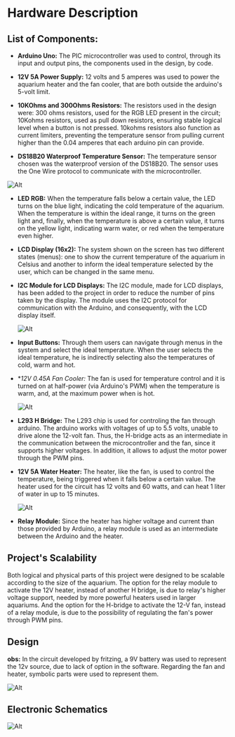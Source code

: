 # Hardware Description

## List of Components:

- **Arduino Uno:**
    The PIC microcontroller was used to control, through its input and output pins, the components used in the design, by code. 
    
- **12V 5A Power Supply:**
  12 volts and 5 amperes was used to power the aquarium heater and the fan cooler, that are both outside the arduino's 5-volt limit.
  
- **10KOhms and 300Ohms Resistors:** 
  The resistors used in the design were: 300 ohms resistors, used for the RGB LED present in the circuit; 10Kohms resistors, used as pull down resistors, ensuring stable logical level when a button is not pressed. 10kohms resistors also function as current limiters, preventing the temperature sensor from pulling current higher than the 0.04 amperes that each arduino pin can provide.
  
- **DS18B20 Waterproof Temperature Sensor:**
 The temperature sensor chosen was the waterproof version of the DS18B20. The sensor uses the One Wire protocol to communicate with the microcontroller.
  
 ![Alt](https://github.com/begalv/mackenzie-projeto-TermostatoAquario/blob/master/docs/Hardware/images/sensor.jpg)
  
- **LED RGB:** 
  When the temperature falls below a certain value, the LED turns on the blue light, indicating the cold temperature of the aquarium. When the temperature is within the ideal range, it turns on the green light and, finally, when the temperature is above a certain value, it turns on the yellow light, indicating warm water, or red when the temperature even higher. 
  
- **LCD Display (16x2):**
  The system shown on the screen has two different states (menus): one to show the current temperature of the aquarium in Celsius and another to inform the ideal temperature selected by the user, which can be changed in the same menu.

- **I2C Module for LCD Displays:** 
  The I2C module, made for LCD displays, has been added to the project in order to reduce the number of pins taken by the display. The module uses the I2C protocol for communication with the Arduino, and consequently, with the LCD display itself. 
  
   ![Alt](https://github.com/begalv/mackenzie-projeto-PCCooler/blob/master/docs/Hardware/images/i2c.jpg)

- **Input Buttons:**
  Through them users can navigate through menus in the system and select the ideal temperature. When the user selects the ideal temperature, he is indirectly selecting also the temperatures of cold, warm and hot.

- **12V 0.45A Fan Cooler:*
  The fan is used for temperature control and it is turned on at half-power (via Arduino's PWM) when the temperature is warm, and, at the maximum power when is hot.
  
  ![Alt](https://github.com/begalv/mackenzie-projeto-PCCooler/blob/master/docs/Hardware/images/cooler.jpg)

- **L293 H Bridge:**
  The L293 chip is used for controling the fan through arduino. The arduino works with voltages of up to 5.5 volts, unable to drive alone the 12-volt fan. Thus, the H-bridge acts as an intermediate in the communication between the microcontroller and the fan, since it supports higher voltages. In addition, it allows to adjust the motor power through the PWM pins.

- **12V 5A Water Heater:**
  The heater, like the fan, is used to control the temperature, being triggered when it falls below a certain value. The heater used for the circuit has 12 volts and 60 watts, and can heat 1 liter of water in up to 15 minutes.
  
  ![Alt](https://github.com/begalv/mackenzie-projeto-PCCooler/blob/master/docs/Hardware/images/aquecedor.jpg)

- **Relay Module:**
  Since the heater has higher voltage and current than those provided by Arduino, a relay module is used as an intermediate between the Arduino and the heater.
  
## Project's Scalability
  Both logical and physical parts of this project were designed to be scalable according to the size of the aquarium. The option for the relay module to activate the 12V heater, instead of another H bridge, is due to relay's higher voltage support, needed by more powerful heaters used in larger aquariums. And the option for the H-bridge to activate the 12-V fan, instead of a relay module, is due to the possibility of regulating the fan's power through PWM pins.
## Design

**obs:**
   In the circuit developed by fritzing, a 9V battery was used to represent the 12v source, due to lack of option in the software. Regarding the fan and heater, symbolic parts were used to represent them.
   
![Alt](https://github.com/begalv/mackenzie-projeto-PCCooler/blob/master/docs/Hardware/images/fritzing.jpg)

## Electronic Schematics

![Alt](https://github.com/begalv/mackenzie-projeto-PCCooler/blob/master/docs/Hardware/images/circ.jpg)


